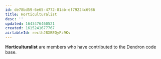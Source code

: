 ```yaml
---
id: de78bd59-6e65-4772-81ab-ef79224c6986
title: Horticulturalist
desc: ''
updated: 1643476460521
created: 1615241677767
airtableId: reclhJ8XBEQyFz9Kv
---
```


**Horticulturalist** are members who have contributed to the Dendron code base.
